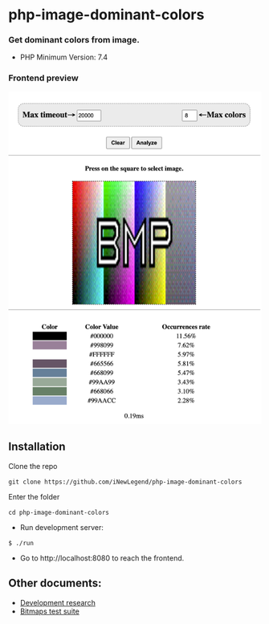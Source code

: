 # php-image-dominant-colors

### Get dominant colors from image.

- PHP Minimum Version: 7.4

### Frontend preview
![](./docs/preview_1.png)

## Installation

Clone the repo

```shell
git clone https://github.com/iNewLegend/php-image-dominant-colors
```

Enter the folder
```shell
cd php-image-dominant-colors
```

- Run development server:
```shell
$ ./run
```

- Go to http://localhost:8080 to reach the frontend.

## Other documents:

- [Development research](docs/development-research.md)
- [Bitmaps test suite](docs/bitmap-test-suite.md)

